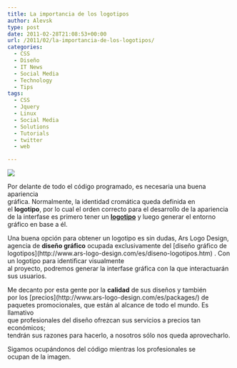 ```yaml
---
title: La importancia de los logotipos
author: Alevsk
type: post
date: 2011-02-28T21:08:53+00:00
url: /2011/02/la-importancia-de-los-logotipos/
categories:
  - CSS
  - Diseño
  - IT News
  - Social Media
  - Technology
  - Tips
tags:
  - CSS
  - Jquery
  - Linux
  - Social Media
  - Solutions
  - Tutorials
  - twitter
  - web

---
```

[![](/images/logos.jpg)](http://www.alevsk.com/2011/02/la-importancia-de-los-logotipos/logos/)

Por delante de todo el código programado, es necesaria una buena apariencia  
gráfica. Normalmente, la identidad cromática queda definida en  
el **logotipo**, por lo cual el orden correcto para el desarrollo de la apariencia  
de la interfase es primero tener un **[logotipo](http://www.ars-logo-design.com/es/diseno-logotipos.htm)** y luego generar el entorno gráfico en base a él.

<p style="text-align: left;">
  Una buena opción para obtener un logotipo es sin dudas, Ars Logo Design,<br/> agencia de <strong>diseño gráfico</strong> ocupada exclusivamente del [diseño gráfico de logotipos](http://www.ars-logo-design.com/es/diseno-logotipos.htm) . Con un logotipo para identificar visualmente<br/> al proyecto, podremos generar la interfase gráfica con la que interactuarán<br/> sus usuarios.
</p>
<p style="text-align: left;">
  Me decanto por esta gente por la <strong>calidad</strong> de sus diseños y también<br/> por los [precios](http://www.ars-logo-design.com/es/packages/) de paquetes promocionales, que están al alcance de todo el mundo. Es llamativo<br/> que profesionales del diseño ofrezcan sus servicios a precios tan económicos;<br/> tendrán sus razones para hacerlo, a nosotros sólo nos queda aprovecharlo.
</p>
<p style="text-align: left;">
  Sigamos ocupándonos del código mientras los profesionales se<br/> ocupan de la imagen.
</p>